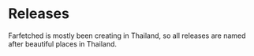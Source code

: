 # Releases

Farfetched is mostly been creating in Thailand, so all releases are named after beautiful places in Thailand.
